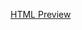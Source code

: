 [HTML Preview](https://htmlpreview.github.io/?https://github.com/Dalmontron05/School-Notes/blob/main/Semester%202/MKT330/Assignment-2p1/index.html)